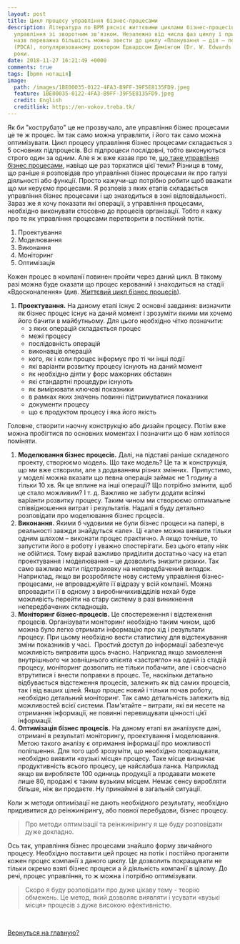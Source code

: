 ```yaml
---
layout: post
title: Цикл процесу управління бізнес-процесами
description: Література по BPM рясніє життєвими циклами бізнес-процесів, що описують
  управління зі зворотним зв'язком. Незалежно від числа фаз циклу і привласнених їм
  назв переважна більшість можна звести до циклу «Планування – дія – перевірка – коригування»
  (PDCA), популяризованому доктором Едвардсом Демінгом (Dr. W. Edwards Deming) у 1950-ті
  роки.
date: 2018-11-27 16:21:49 +0000
comments: true
tags: [bpmn нотація]
image:
  path: /images/1BE00035-0122-4FA3-B9FF-39F5E8135FD9.jpeg
  feature: 1BE00035-0122-4FA3-B9FF-39F5E8135FD9.jpeg
  credit: English
  creditlink: https://en-vokov.treba.tk/
---
```

Як би "кострубато" це не прозвучало, але управління бізнес процесами це те ж процес. Їм так само можна управляти, і його так само можна оптимізувати. Цикл процесу управління бізнес процесами складається з 5 основних підпроцесів. Всі підпроцеси послідовні, тобто виконуються строго один за одним. Але я ж вже казав про те, [що таке управління бізнес процесами][1], навіщо ще раз торкатися цієї теми? Різниця в тому, що раніше я розповідав про управління бізнес процесами як про галузі діяльності або функції. Просто кажучи-що потрібно робити щоб вважати що ми керуємо процесами. Я розповів з яких етапів складається управління бізнес процесами і що знаходиться в зоні відповідальності. Зараз же я хочу показати які операції, з управління процесами, необхідно виконувати стосовно до процесів організації. Тобто я кажу про те як управління процесами перетворити в постійний потік.

1. Проектування
2. Моделювання
3. Виконання
4. Моніторинг
5. Оптимізація

Кожен процес в компанії повинен пройти через даний цикл. В такому разі можна буде сказати що процес керований і знаходиться на стадії «Вдосконалення» (див. [Життєвий цикл бізнес процесів][2]).

1. **Проектування.** На даному етапі існує 2 основні завдання: визначити як бізнес процес існує на даний момент і зрозуміти якими ми хочемо його бачити в майбутньому. Для цього необхідно чітко позначити:
    * з яких операцій складається процес
    * межі процесу
    * послідовність операцій
    * виконавців операцій
    * кого, як і коли процес інформує про ті чи інші події
    * які варіанти розвитку процесу існують на даний момент
    * як необхідно діяти у форс мажорних обставин
    * які стандартні процедури існують
    * як вимірювати ключові показники
    * в рамках яких значень повинні підтримуватися показники
    * документи процесу
    * що є продуктом процесу і яка його якість

Головне, створити наочну конструкцію або дизайн процесу. Потім вже можна пробігтися по основних моментах і позначити що б нам хотілося поміняти.

1. **Моделювання бізнес процесів.** Далі, на підставі раніше складеного проекту, створюємо модель. Що таке модель? Це та ж конструкція, що ми вже створили, але з додаванням різних змінних.  Припустимо, у моделі можна вказати що певна операція займає не 1 годину а тільки 10 хв. Як це вплине на інші операції? Що потрібно змінити, щоб це стало можливим? І т. д. Важливо не забути додати всілякі варіанти розвитку процесу. Таким чином ми створюємо оптимальне співвідношення витрат і результатів. Надалі я буду детально розповідати про моделювання бізнес процесів.
2. **Виконання.** Якими б чудовими не були бізнес процеси на папері, в реальності завжди знайдуться «але». Ці «але» можна виявити тільки одним шляхом – виконати процес практично. А якщо точніше, то запустити його в роботу і уважно спостерігати. Без цього етапу ніяк не обійтися. Тому вкрай важливо приділити достатньо часу на етап проектування і моделювання – це дозволить знизити ризики. Так само важливо мати підстраховку на непередбачений випадок. Наприклад, якщо ви розробляєте нову систему управління бізнес-процесами, не впроваджуйте її відразу у всій компанії. Можна впровадити її в одному з виробничихивідділів нехай буде можливість перейти на стару систему в разі виникнення непередбачених складнощів.
3. **Моніторинг бізнес-процесів.** Це спостереження і відстеження процесів. Організувати моніторинг необхідно таким чином, щоб можна було легко отримати інформацію про хід і результати процесу. При цьому необхідно вести статистику для відстежування зміни показників у часі.  Простий доступ до інформації забезпечує можливість виправити щось вчасно. Наприклад якщо замовлення внутрішнього чи зовнішнього клієнта «застрягло» на одній із стадій процесу, моніторинг дозволить не тільки побачити, але і своєчасно втрутитися і внести поправки в процес. Те, наскільки детально відбувається відстеження процесів, залежить як від самих процесів, так і від ваших цілей. Якщо процес новий і тільки почав роботу, необхідно детальний моніторинг. Так само детальність залежить від можливостей всієї системи. Пам'ятайте – витрати, які ви несете на отримання інформації, не повинні перевищувати цінності цієї інформації.
4. **Оптимізація бізнес процесів.** На даному етапі ви аналізуєте дані, отримані в результаті моніторингу, проектування і моделювання. Метою такого аналізу є отримання інформації про можливості поліпшення. Для того щоб зрозуміти, що необхідно покращувати, необхідно виявити «вузькі місця» процесу. Таке місце визначає продуктивність всього процесу, це найслабша ланка. Наприклад якщо ви виробляєте 100 одиниць продукції а продавати можете лише 80, продажі є таким вузьким місцем. Немає сенсу виробляти більше, ніж ви продаєте. Ну принаймні в загальній ситуації.

Коли ж методи оптимізації не дають необхідного результату, необхідно придивитися до реінжинірингу, або повної перебудови, бізнес процесу.

> Про методи оптимізації та реінжинірингу я ще буду розповідати дуже докладно.

Ось так, управління бізнес процесами знайшло форму звичайного процесу. Необхідно поставити цей процес на потік і постійно проганяти кожен процес компанії з даного циклу. Це дозволить покращувати не тільки окремо взяті бізнес процеси а й діяльність компанії в цілому. До речі, процес управління, то ж можна і потрібно оптимізувати.

> Скоро я буду розповідати про дуже цікаву тему - теорію обмежень. Це метод, який дозволяє виявляти і усувати «вузькі місця» процесів з дуже високою ефективністю.

 

[Вернуться на главную?][3]

[1]: http://rzbpm.ru/knowledge/upravlenie-biznes-processami-eto.html "Управление бизнес процессами это …"
[2]: https://vokov.treba.tk/життєвий-цикл-управління-процесами-в-компанії/ "Жизненный цикл бизнес процессов компании"
[3]: https://vokov.treba.tk